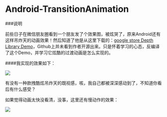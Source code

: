 Android-TransitionAnimation
======================

###说明

前些日子在微信朋友圈看到一个朋友发了个效果图，被炫哭了，原来Android还有这样吊炸天的动画效果！然后知道了他是从这里下载的：[google store Depth Library Demo](https://play.google.com/store/apps/details?id=no.agens.depth)，Github上并未看到作者开源出来。只是怀着学习的心态，反编译了这个Demo，并学习它炫酷的过渡动画是怎么实现的。

####我实现的效果如下：

![](http://ww2.sinaimg.cn/mw690/7ef01fcajw1f3269ss5scg20bb0hhhdu.gif)

有没有一种款拽酷炫吊炸天的既视感，咳，我自己都被深深感动到了，不知道你看后有什么感受？

如果觉得动画太快没看清，没事，这里还有慢动作的效果：

![](http://ww4.sinaimg.cn/mw690/7ef01fcajw1f3269yhcb7g20bb0hhhdu.gif)





